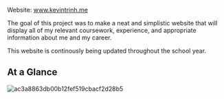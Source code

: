 
Website: www.kevintrinh.me

The goal of this project was to make a neat and simplistic website that will display
all of my relevant coursework, experience, and appropriate information about me and
my career. 

This website is continously being updated throughout the school year.

## At a Glance
![ac3a8863db00b12fef519cbacf2d28b5](https://user-images.githubusercontent.com/48145892/195506140-f267b2da-af9d-4ed2-808f-59cb824a97e9.gif)

